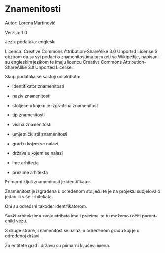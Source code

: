 # Znamenitosti



Autor: Lorena Martinović

Verzija: 1.0

Jezik podataka: engleski

Licenca: Creative Commons Attribution-ShareAlike 3.0 Unported License
S obzirom da su svi podaci o znamenitostima preuzeti sa Wikipedije, napisani su engleskim jezikom te imaju licencu Creative Commons Attribution-ShareAlike 3.0 Unported License.

Skup podataka se sastoji od atributa:

- identifikator znamenitosti

- naziv znamenitosti

- stoljeće u kojem je izgrađena znamenitost

- tip znamenitosti

- visina znamenitosti

- umjetnički stil znamenitosti

- grad u kojem se nalazi

- država u kojem se nalazi 

- ime arhitekta

- prezime arhitekta

Primarni ključ znamenitosti je identifikator. 

Znamenitost je izgrađena u određenom stoljeću te je na projektu sudjelovalo jedan ili više arhitekata. 

Oni su određeni također identifikatorom.

Svaki arhitekt ima svoje atribute ime i prezime, te tu možemo uočiti parent-child vezu. 

S druge strane, znamenitost se nalazi u određenom gradu koji je u određenoj državi.

Za entitete grad i državu su primarni ključevi imena.
